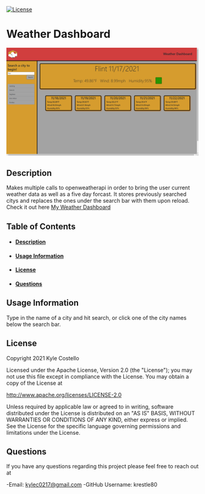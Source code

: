[![License](https://img.shields.io/badge/License-Apache%202.0-blue.svg)](https://opensource.org/licenses/Apache-2.0) 
# Weather Dashboard
![Site Image](assets/pics/readmePic.png)
## Description
Makes multiple calls to openweatherapi in order to bring the user current weather data as well as a five day forcast. It stores previously searched citys and replaces the ones under the search bar with them upon reload. Check it out here [My Weather Dashboard](https://krestle80.github.io/weatherDashboard/)
## Table of Contents
- #### [Description](##-description)
- #### [Usage Information](##-usage-information)
- #### [License](##-license)
- #### [Questions](##-questions)


## Usage Information
Type in the name of a city and hit search, or click one of the city names below the search bar.
## License
Copyright  2021  Kyle Costello 
 
 Licensed under the Apache License, Version 2.0 (the "License");
 you may not use this file except in compliance with the License.
 You may obtain a copy of the License at
 
 http://www.apache.org/licenses/LICENSE-2.0
 
 Unless required by applicable law or agreed to in writing, software
 distributed under the License is distributed on an "AS IS" BASIS,
 WITHOUT WARRANTIES OR CONDITIONS OF ANY KIND, either express or implied.
 See the License for the specific language governing permissions and
 limitations under the License.

## Questions
If you have any questions regarding this project please feel free to reach out at 

-Email: kylec0217@gmail.com 
-GitHub Username: krestle80 
